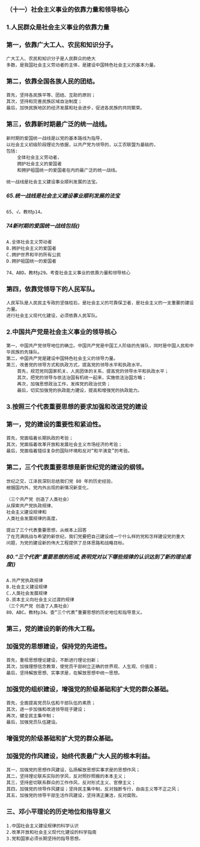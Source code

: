 ### （十一）社会主义事业的依靠力量和领导核心
### 1.人民群众是社会主义事业的依靠力量
### 第一，依靠广大工人、农民和知识分子。
    广大工人、农民和知识分子是人民群众的绝大
    多数，是我国社会主义劳动者的主体，是建设中国特色社会主义的基本力量。

### 第二，依靠全国各族人民的团结。
    首先，坚持各民族平等、团结、互助的原则；
    其次，坚持和完善民族区域自治制度；
    最后，加快民族地区的经济发展和社会进步，促进各民族的共同繁荣。


### 第三，依靠新时期最广泛的统一战线。
    新时期的爱国统一战线是以党的基本路线为指导，
    以社会主义初级阶段理论为依据，以共产党为领导的，以工农联盟为基础的，
    包括:
        全体社会主义劳动者，
        拥护社会主义的爱国者
        和拥护祖国统一的爱国者在内的最广泛的统一战线。
        
    统一战线是社会主义建设事业顺利发展的法宝。

##### 65.统一战线是社会主义建设事业顺利发展的法宝
    65、√。教材p14。    

##### 74新时期的爱国统一战线包括()
    A.全体社会主义劳动者
    B.拥护社会主义的爱国者
    C.拥护世界和平的所有公民
    D.拥护祖国统一的爱国者
    
    74、ABD。教材p29。考查社会主义事业的依靠力量和领导核心

### 第四，依靠党领导下的人民军队。
    人民军队是人民民主专政的坚强柱石，是社会主义的可靠保卫者，是社会主义的一支重要的建设力量。
    进行社会主义现代化建设，必须依靠人民军队。

### 2.中国共产党是社会主义事业的领导核心
    第一，中国共产党领导地位的确立。中国共产党是中国工人阶级的先锋队，同时是中国人民和中华民族的先锋队。
    第二，中国共产党是建设中国特色社会主义的领导力量。
    第三，改善党的领导方式和执政方式，提高党的领导水平和执政水平。
        首先，规范党同国家机关、人民团体的关系，提高党的领导水平和执政水平；
        其次，把党的领导与依法治国有机统一起来，实施依法治国方略；
        再次，加强思想政治工作，发挥党的政治优势；
        最后，切实加强党的执政能力建设，提高和增强党的执政能力。

### 3.按照三个代表重要思想的要求加强和改进党的建设
### 第一，党的建设的重要性和紧迫性。
    首先，党面临着长期执政的考验；
    其次，党面临着改革开放和发展社会主义市场经济的考验；
    最后，党面临着错综复杂的国际环境和反对“和平演变”的考验。

### 第二，三个代表重要思想是新世纪党的建设的纲领。
    世纪之交，江泽民深刻总结我们党 80 年的历史经验，
    根据国内外、党内外出现的新情况新变化，
    
    （三个共产党 创造了人类社会）
    从探索共产党执政规律、
    社会主义建设规律和
    人类社会发展规律的高度，
    
    提出了三个代表重要思想，从根本上回答
    了在充满挑战与希望的新世纪，我们党要把自己建设成一个什么样的党和怎样建设党的重大
    问题，为党的建设新的伟大工程提供了总体思路和战略目标。

##### 80.“三个代表”重要思想的形成,表明党对以下哪些规律的认识达到了新的理论高度()
    A.共产党执政规律
    B.社会主义建设规律
    C.人类社会发展规律
    D.资本主义向社会主义过渡的规律
    （三个共产党 创造了人类社会）
    80、ABC。教材p34。查“三个代表”重要思想的历史地位和指导意义。

### 第三，党的建设的新的伟大工程。
### 加强党的思想建设，保持党的先进性。
    首先，重视思想理论建设，不断进行理论创新；
    其次，加强理想信念教育，使党员干部树立正确的世界观、人生观、价值观；
    最后，坚持解放思想、实事求是，在解放思想中统一思想。

### 加强党的组织建设，增强党的阶级基础和扩大党的群众基础。
    首先，全面提高党员队伍和干部队伍的素质；
    其次，进一步加强和改进领导班子建设；
    再次，健全民主集中制；
    最后，加强党员队伍建设。

### 增强党的阶级基础和扩大党的群众基础。
### 加强党的作风建设，始终代表最广大人民的根本利益。
    其一，加强党的思想作风建设，弘扬解放思想实事求是的思想作风；
    其二，坚持理论联系实际的学风，反对照抄照搬的本本主义；
    其三，坚持密切联系群众的工作作风，反对形式主义、官僚主义；
    其四，加强党的领导作风建设；坚持民主集中制，反对独断专行，自由主义等不正之风；
    其五，加强党的领导干部生活作风建设，坚持清正廉洁，反对腐败。

### 三、邓小平理论的历史地位和指导意义
    1.中国社会主义建设规律的科学认识
    2.改革开放和社会主义现代化建设的科学指南
    3.党和国家必须长期坚持的指导思想。

